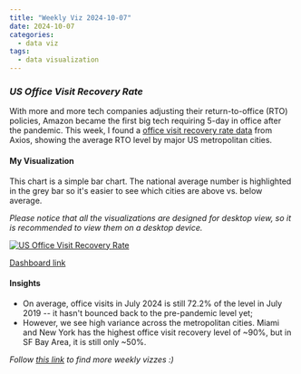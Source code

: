 ```yaml
---
title: "Weekly Viz 2024-10-07"
date: 2024-10-07
categories:
  - data viz
tags:
  - data visualization
---
```


### *US Office Visit Recovery Rate*

With more and more tech companies adjusting their return-to-office (RTO) policies, Amazon became the first big tech requiring 5-day in office after the pandemic. This week, I found a [office visit recovery rate data](https://www.axios.com/2024/08/22/office-work-wfh-remote-pandemic) from Axios, showing the average RTO level by major US metropolitan cities.  

#### My Visualization

This chart is a simple bar chart. The national average number is highlighted in the grey bar so it's easier to see which cities are above vs. below average.  

*Please notice that all the visualizations are designed for desktop view, so it is recommended to view them on a desktop device.*  

<div class='tableauPlaceholder' id='viz1728351398965' style='position: relative'>
  <noscript><a href='#'>
    <img alt='US Office Visit Recovery Rate ' src='https:&#47;&#47;public.tableau.com&#47;static&#47;images&#47;20&#47;20241007USOfficeVisitRecoveryRate&#47;USOfficeVisitRecoveryRate&#47;1_rss.png' style='border: none' />
  </a></noscript>
  <object class='tableauViz'  style='display:none;'>
    <param name='host_url' value='https%3A%2F%2Fpublic.tableau.com%2F' />
    <param name='embed_code_version' value='3' />
    <param name='site_root' value='' />
    <param name='name' value='20241007USOfficeVisitRecoveryRate&#47;USOfficeVisitRecoveryRate' />
    <param name='tabs' value='no' />
    <param name='toolbar' value='yes' />
    <param name='static_image' value='https:&#47;&#47;public.tableau.com&#47;static&#47;images&#47;20&#47;20241007USOfficeVisitRecoveryRate&#47;USOfficeVisitRecoveryRate&#47;1.png' />
    <param name='animate_transition' value='yes' />
    <param name='display_static_image' value='yes' />
    <param name='display_spinner' value='yes' />
    <param name='display_overlay' value='yes' />
    <param name='display_count' value='yes' />
    <param name='language' value='en-US' />
    <param name='filter' value='publish=yes' />
  </object></div>             
  <script type='text/javascript'>      
    var divElement = document.getElementById('viz1728351398965');     
    var vizElement = divElement.getElementsByTagName('object')[0];     
    if ( divElement.offsetWidth > 800 ) { vizElement.style.width='600px';vizElement.style.height='627px';} else if ( divElement.offsetWidth > 500 ) { vizElement.style.width='600px';vizElement.style.height='627px';} else { vizElement.style.width='100%';vizElement.style.height='727px';}              
    var scriptElement = document.createElement('script');            
    scriptElement.src = 'https://public.tableau.com/javascripts/api/viz_v1.js'; 
    vizElement.parentNode.insertBefore(scriptElement, vizElement);          
  </script>

[Dashboard link](https://public.tableau.com/views/20241007USOfficeVisitRecoveryRate/USOfficeVisitRecoveryRate?:language=en-US&publish=yes&:sid=&:redirect=auth&:display_count=n&:origin=viz_share_link)
  
#### Insights
* On average, office visits in July 2024 is still 72.2% of the level in July 2019 -- it hasn't bounced back to the pre-pandemic level yet;
* However, we see high variance across the metropolitan cities. Miami and New York has the highest office visit recovery level of ~90%, but in SF Bay Area, it is still only ~50%.  
  
*Follow [this link](https://yudong-94.github.io/personal-website/project/WeeklyViz2024/) to find more weekly vizzes :)*
